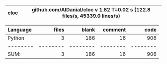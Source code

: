 cloc|github.com/AlDanial/cloc v 1.82  T=0.02 s (122.8 files/s, 45339.0 lines/s)
--- | ---

Language|files|blank|comment|code
:-------|-------:|-------:|-------:|-------:
Python|3|186|16|906
--------|--------|--------|--------|--------
SUM:|3|186|16|906
